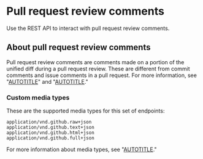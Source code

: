 # Pull request review comments

Use the REST API to interact with pull request review comments.

## About pull request review comments

Pull request review comments are comments made on a portion of the unified diff during a pull request review. These are different from commit comments and issue comments in a pull request. For more information, see "[AUTOTITLE](/rest/commits/comments)" and "[AUTOTITLE](/rest/issues/comments)."

### Custom media types

These are the supported media types for this set of endpoints:

    application/vnd.github.raw+json
    application/vnd.github.text+json
    application/vnd.github.html+json
    application/vnd.github.full+json

For more information about media types, see "[AUTOTITLE](/rest/overview/media-types)."
